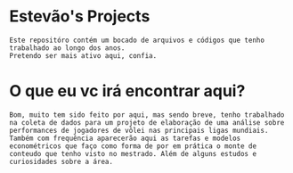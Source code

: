 # Estevão's Projects
    Este repositóro contém um bocado de arquivos e códigos que tenho trabalhado ao longo dos anos.
    Pretendo ser mais ativo aqui, confia.


# O que eu vc irá encontrar aqui?
    Bom, muito tem sido feito por aqui, mas sendo breve, tenho trabalhado na coleta de dados para um projeto de elaboração de uma análise sobre performances de jogadores de vôlei nas principais ligas mundiais. Também com frequência aparecerão aqui as tarefas e modelos econométricos que faço como forma de por em prática o monte de conteudo que tenho visto no mestrado. Além de alguns estudos e curiosidades sobre a área.
